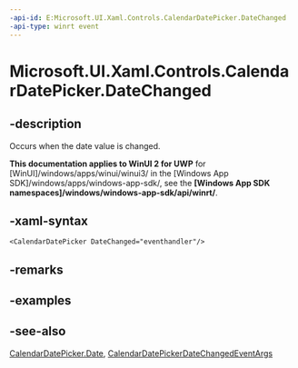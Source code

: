 ```yaml
---
-api-id: E:Microsoft.UI.Xaml.Controls.CalendarDatePicker.DateChanged
-api-type: winrt event
---
```


<!-- Event syntax
public event Windows.Foundation.TypedEventHandler DateChanged<Windows.UI.Xaml.Controls.CalendarDatePicker,  Windows.UI.Xaml.Controls.CalendarDatePickerDateChangedEventArgs>
-->

# Microsoft.UI.Xaml.Controls.CalendarDatePicker.DateChanged

## -description
Occurs when the date value is changed.

**This documentation applies to WinUI 2 for UWP** for [WinUI]/windows/apps/winui/winui3/ in the [Windows App SDK]/windows/apps/windows-app-sdk/, see the **[Windows App SDK namespaces]/windows/windows-app-sdk/api/winrt/**.

## -xaml-syntax
```xaml
<CalendarDatePicker DateChanged="eventhandler"/>
```


## -remarks

## -examples

## -see-also
[CalendarDatePicker.Date](calendardatepicker_date.md), [CalendarDatePickerDateChangedEventArgs](calendardatepickerdatechangedeventargs.md)

